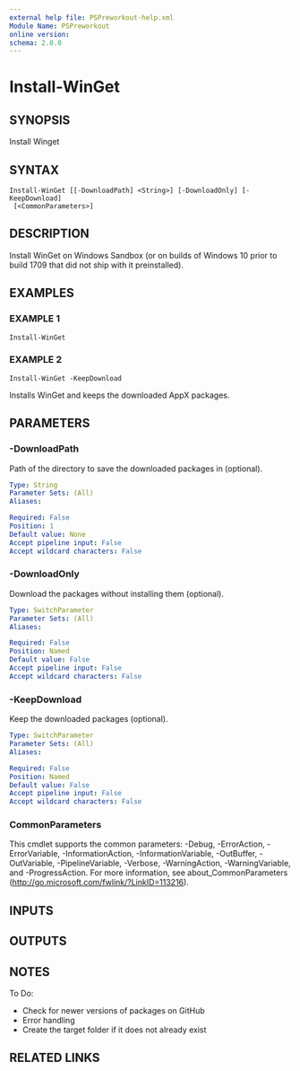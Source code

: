 ```yaml
---
external help file: PSPreworkout-help.xml
Module Name: PSPreworkout
online version:
schema: 2.0.0
---
```


# Install-WinGet

## SYNOPSIS
Install Winget

## SYNTAX

```
Install-WinGet [[-DownloadPath] <String>] [-DownloadOnly] [-KeepDownload]
 [<CommonParameters>]
```

## DESCRIPTION
Install WinGet on Windows Sandbox (or on builds of Windows 10 prior to build 1709 that did not ship with it preinstalled).

## EXAMPLES

### EXAMPLE 1
```
Install-WinGet
```

### EXAMPLE 2
```
Install-WinGet -KeepDownload
```

Installs WinGet and keeps the downloaded AppX packages.

## PARAMETERS

### -DownloadPath
Path of the directory to save the downloaded packages in (optional).

```yaml
Type: String
Parameter Sets: (All)
Aliases:

Required: False
Position: 1
Default value: None
Accept pipeline input: False
Accept wildcard characters: False
```

### -DownloadOnly
Download the packages without installing them (optional).

```yaml
Type: SwitchParameter
Parameter Sets: (All)
Aliases:

Required: False
Position: Named
Default value: False
Accept pipeline input: False
Accept wildcard characters: False
```

### -KeepDownload
Keep the downloaded packages (optional).

```yaml
Type: SwitchParameter
Parameter Sets: (All)
Aliases:

Required: False
Position: Named
Default value: False
Accept pipeline input: False
Accept wildcard characters: False
```

### CommonParameters
This cmdlet supports the common parameters: -Debug, -ErrorAction, -ErrorVariable, -InformationAction, -InformationVariable, -OutBuffer, -OutVariable, -PipelineVariable, -Verbose, -WarningAction, -WarningVariable, and -ProgressAction. 
For more information, see about_CommonParameters (http://go.microsoft.com/fwlink/?LinkID=113216).

## INPUTS

## OUTPUTS

## NOTES
To Do:
- Check for newer versions of packages on GitHub
- Error handling
- Create the target folder if it does not already exist

## RELATED LINKS
